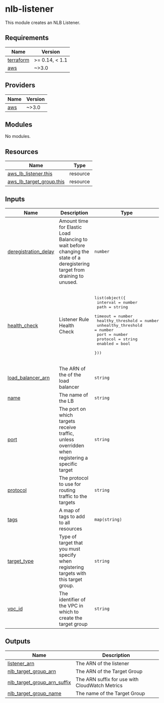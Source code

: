 # nlb-listener
This module creates an NLB Listener.

<!-- BEGINNING OF PRE-COMMIT-TERRAFORM DOCS HOOK -->
## Requirements

| Name | Version |
|------|---------|
| <a name="requirement_terraform"></a> [terraform](#requirement\_terraform) | >= 0.14, < 1.1 |
| <a name="requirement_aws"></a> [aws](#requirement\_aws) | ~>3.0 |

## Providers

| Name | Version |
|------|---------|
| <a name="provider_aws"></a> [aws](#provider\_aws) | ~>3.0 |

## Modules

No modules.

## Resources

| Name | Type |
|------|------|
| [aws_lb_listener.this](https://registry.terraform.io/providers/hashicorp/aws/latest/docs/resources/lb_listener) | resource |
| [aws_lb_target_group.this](https://registry.terraform.io/providers/hashicorp/aws/latest/docs/resources/lb_target_group) | resource |

## Inputs

| Name | Description | Type | Default | Required |
|------|-------------|------|---------|:--------:|
| <a name="input_deregistration_delay"></a> [deregistration\_delay](#input\_deregistration\_delay) | Amount time for Elastic Load Balancing to wait before changing the state of a deregistering target from draining to unused. | `number` | `300` | no |
| <a name="input_health_check"></a> [health\_check](#input\_health\_check) | Listener Rule Health Check | <pre>list(object({<br>    interval            = number<br>    path                = string<br>    timeout             = number<br>    healthy_threshold   = number<br>    unhealthy_threshold = number<br>    port                = number<br>    protocol            = string<br>    enabled             = bool<br>  }))</pre> | <pre>[<br>  {<br>    "enabled": true,<br>    "healthy_threshold": 2,<br>    "interval": 30,<br>    "path": null,<br>    "port": 443,<br>    "protocol": "TCP",<br>    "timeout": null,<br>    "unhealthy_threshold": 2<br>  }<br>]</pre> | no |
| <a name="input_load_balancer_arn"></a> [load\_balancer\_arn](#input\_load\_balancer\_arn) | The ARN of the of the load balancer | `string` | n/a | yes |
| <a name="input_name"></a> [name](#input\_name) | The name of the LB | `string` | `""` | no |
| <a name="input_port"></a> [port](#input\_port) | The port on which targets receive traffic, unless overridden when registering a specific target | `string` | `80` | no |
| <a name="input_protocol"></a> [protocol](#input\_protocol) | The protocol to use for routing traffic to the targets | `string` | `"HTTP"` | no |
| <a name="input_tags"></a> [tags](#input\_tags) | A map of tags to add to all resources | `map(string)` | `{}` | no |
| <a name="input_target_type"></a> [target\_type](#input\_target\_type) | Type of target that you must specify when registering targets with this target group. | `string` | `"ip"` | no |
| <a name="input_vpc_id"></a> [vpc\_id](#input\_vpc\_id) | The identifier of the VPC in which to create the target group | `string` | n/a | yes |

## Outputs

| Name | Description |
|------|-------------|
| <a name="output_listener_arn"></a> [listener\_arn](#output\_listener\_arn) | The ARN of the listener |
| <a name="output_nlb_target_group_arn"></a> [nlb\_target\_group\_arn](#output\_nlb\_target\_group\_arn) | The ARN of the Target Group |
| <a name="output_nlb_target_group_arn_suffix"></a> [nlb\_target\_group\_arn\_suffix](#output\_nlb\_target\_group\_arn\_suffix) | The ARN suffix for use with CloudWatch Metrics |
| <a name="output_nlb_target_group_name"></a> [nlb\_target\_group\_name](#output\_nlb\_target\_group\_name) | The name of the Target Group |
<!-- END OF PRE-COMMIT-TERRAFORM DOCS HOOK -->
